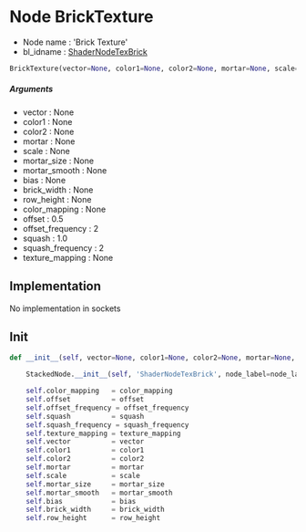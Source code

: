 # Node BrickTexture

- Node name : 'Brick Texture'
- bl_idname : [ShaderNodeTexBrick](https://docs.blender.org/api/current/bpy.types.ShaderNodeTexBrick.html)


``` python
BrickTexture(vector=None, color1=None, color2=None, mortar=None, scale=None, mortar_size=None, mortar_smooth=None, bias=None, brick_width=None, row_height=None, color_mapping=None, offset=0.5, offset_frequency=2, squash=1.0, squash_frequency=2, texture_mapping=None, node_label=None, node_color=None)
```
##### Arguments

- vector : None
- color1 : None
- color2 : None
- mortar : None
- scale : None
- mortar_size : None
- mortar_smooth : None
- bias : None
- brick_width : None
- row_height : None
- color_mapping : None
- offset : 0.5
- offset_frequency : 2
- squash : 1.0
- squash_frequency : 2
- texture_mapping : None

## Implementation

No implementation in sockets

## Init

``` python
def __init__(self, vector=None, color1=None, color2=None, mortar=None, scale=None, mortar_size=None, mortar_smooth=None, bias=None, brick_width=None, row_height=None, color_mapping=None, offset=0.5, offset_frequency=2, squash=1.0, squash_frequency=2, texture_mapping=None, node_label=None, node_color=None):

    StackedNode.__init__(self, 'ShaderNodeTexBrick', node_label=node_label, node_color=node_color)

    self.color_mapping   = color_mapping
    self.offset          = offset
    self.offset_frequency = offset_frequency
    self.squash          = squash
    self.squash_frequency = squash_frequency
    self.texture_mapping = texture_mapping
    self.vector          = vector
    self.color1          = color1
    self.color2          = color2
    self.mortar          = mortar
    self.scale           = scale
    self.mortar_size     = mortar_size
    self.mortar_smooth   = mortar_smooth
    self.bias            = bias
    self.brick_width     = brick_width
    self.row_height      = row_height
```
